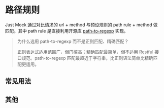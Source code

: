 # 路径规则

Just Mock 通过对比请求的 url + method 与预设规则的 path rule + method 做匹配。其中 path rule 是直接利用开源库 [path-to-regexp](https://github.com/pillarjs/path-to-regexp) 实现。

> 为什么选用 path-to-regexp 而不是正则匹配、精确匹配？
>
> 正则表达式适用范围广，但门槛高；精确匹配最简单，但不适用 Restful 接口规范。path-to-regexp 匹配最趋近于字符串，比正则语法简单比精确匹配更适用。

## 常见用法

## 其他
